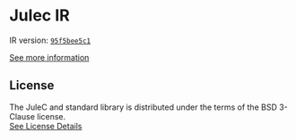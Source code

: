 # Julec IR

IR version: [`95f5bee5c1`](https://github.com/julelang/jule/tree/95f5bee5c161b07d3fe896e50688055e1ce98457)

[See more information](https://manual.jule.dev/getting-started/install-from-source/compile-from-ir.html)

## License

The JuleC and standard library is distributed under the terms of the BSD 3-Clause license. \
[See License Details](./LICENSE)
